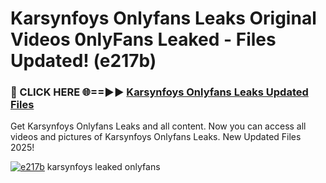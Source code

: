 # Karsynfoys Onlyfans Leaks Original Videos 0nlyFans Leaked - Files Updated! (e217b)

<h3>🔴 CLICK HERE 🌐==►► <a href="https://tinyurl.com/2jnfzry5" rel="nofollow">Karsynfoys Onlyfans Leaks Updated Files</a></h3>

Get Karsynfoys Onlyfans Leaks and all content. Now you can access all videos and pictures of Karsynfoys Onlyfans Leaks. New Updated Files 2025!

[![e217b](https://i.imgur.com/GyGTBgg.gif)](https://tinyurl.com/2jnfzry5)
karsynfoys leaked onlyfans